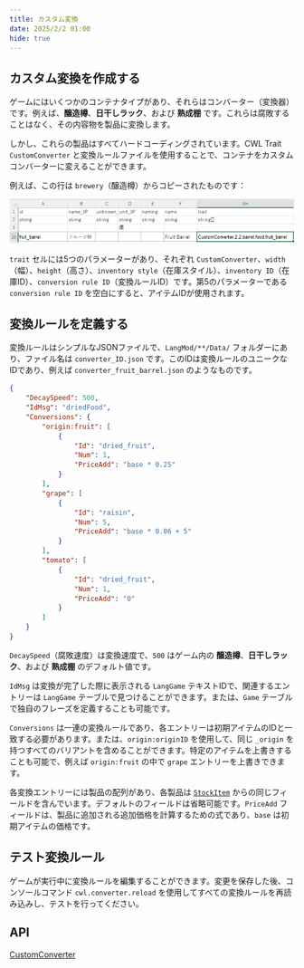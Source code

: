 ```yaml
---
title: カスタム変換
date: 2025/2/2 01:00
hide: true
---
```


## カスタム変換を作成する

ゲームにはいくつかのコンテナタイプがあり、それらはコンバーター（変換器）です。例えば、**醸造樽**、**日干しラック**、および **熟成棚** です。これらは腐敗することはなく、その内容物を製品に変換します。

しかし、これらの製品はすべてハードコーディングされています。CWL Trait `CustomConverter` と変換ルールファイルを使用することで、コンテナをカスタムコンバーターに変えることができます。

例えば、この行は `brewery`（醸造樽）からコピーされたものです：

![](../../assets/fruit_barrel.png)

`trait` セルには5つのパラメーターがあり、それぞれ `CustomConverter`、`width`（幅）、`height`（高さ）、`inventory style`（在庫スタイル）、`inventory ID`（在庫ID）、`conversion rule ID`（変換ルールID）です。第5のパラメーターである `conversion rule ID` を空白にすると、アイテムIDが使用されます。

## 変換ルールを定義する

変換ルールはシンプルなJSONファイルで、`LangMod/**/Data/` フォルダーにあり、ファイル名は `converter_ID.json` です。このIDは変換ルールのユニークなIDであり、例えば `converter_fruit_barrel.json` のようなものです。
```json
{
    "DecaySpeed": 500,
    "IdMsg": "driedFood",
    "Conversions": {
        "origin:fruit": [
            {
                "Id": "dried_fruit",
                "Num": 1,
                "PriceAdd": "base * 0.25"
            }
        ],
        "grape": [
            {
                "Id": "raisin",
                "Num": 5,
                "PriceAdd": "base * 0.06 + 5"
            }
        ],
        "tomato": [
            {
                "Id": "dried_fruit",
                "Num": 1,
                "PriceAdd": "0"
            }
        ]
    }
}
```

`DecaySpeed`（腐敗速度）は変換速度で、`500` はゲーム内の **醸造樽**、**日干しラック**、および **熟成棚** のデフォルト値です。

`IdMsg` は変換が完了した際に表示される `LangGame` テキストIDで、関連するエントリーは `LangGame` テーブルで見つけることができます。または、`Game` テーブルで独自のフレーズを定義することも可能です。

<LinkCard t="Lang/Game" u="https://docs.google.com/spreadsheets/d/1cje2GHiKwjBd_YLYWqWlddm2YLsYnRiB/edit?gid=1110671768#gid=1110671768" />

`Conversions` は一連の変換ルールであり、各エントリーは初期アイテムのIDと一致する必要があります。または、`origin:originID` を使用して、同じ `_origin` を持つすべてのバリアントを含めることができます。特定のアイテムを上書きすることも可能で、例えば `origin:fruit` の中で `grape` エントリーを上書きできます。

各変換エントリーには製品の配列があり、各製品は [`StockItem`](../Character/2_merchant) からの同じフィールドを含んでいます。デフォルトのフィールドは省略可能です。`PriceAdd` フィールドは、製品に追加される追加価格を計算するための式であり、`base` は初期アイテムの価格です。

## テスト変換ルール

ゲームが実行中に変換ルールを編集することができます。変更を保存した後、コンソールコマンド `cwl.converter.reload` を使用してすべての変換ルールを再読み込みし、テストを行ってください。

## API

[CustomConverter](../API/Custom/converter)